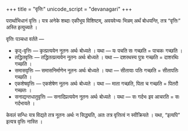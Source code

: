 +++
title = "वृत्तिः"
unicode_script = "devanagari"
+++

परार्थाभिधानं वृत्तिः।  यत्र अनेके शब्दाः एकीभूय विशिष्टम्, अवयवेभ्यः भिन्नम् अर्थं बोधयन्ति, तत्र “वृत्तिः” अस्ति इत्युच्यते ।

वृत्तिः पञ्चधा वर्तते —

- कृद्-वृत्तिः — कृत्प्रत्ययेन नूतनः अर्थः बोध्यते । यथा — यः पचति सः गच्छति = पाचकः गच्छति ।
- तद्धितवृत्तिः — तद्धितत्प्रत्ययेन नूतनः अर्थः बोध्यते । यथा — दशरथस्य पुत्रः गच्छति = दाशरथिः गच्छति ।
- समासवृत्तिः — समासनिर्माणेन नूतनः अर्थः बोध्यते । यथा — सीतायाः पतिः गच्छति = सीतापतिः गच्छति ।
- एकशेषवृत्तिः — एकशेषेण नूतनः अर्थः बोध्यते । यथा‌ — माता गच्छति, पिता च गच्छति = पितरौ गच्छतः ।
- सनाद्यन्तधातुवृत्तिः — सनादिप्रत्ययेन नूतनः अर्थः बोध्यते । यथा — सः गर्दभः इव आचरति = सः गर्दभायते ।

केवलं सन्धिः यत्र विद्यते तत्र नूतनः अर्थः न सिद्ध्यति, अतः तत्र 
वृत्तित्वं न स्वीक्रियते । यथा, “इत्यपि” इत्यत्र वृत्तिः नास्ति । 
